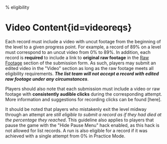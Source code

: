 % eligibility

<div class='panel fade js-scroll-anim' data-anim='fade'>

# Video Content{id=videoreqs}

Each record must include a video with uncut footage from the beginning of the level to a given progress point. For example, a record of 89% on a level must correspond to an uncut video from 0% to 89%. In addition, each record is **required** to include a link to **original raw footage** in the [Raw Footage](/guidelines/rawfootage) section of the submission form. As such, players may submit an edited video in the "Video" section as long as the raw footage meets all eligibility requirements. ***The list team will not accept a record with edited raw footage under any circumstances***. 
  
Players should also note that each submission must include a video or raw footage with **consistently audible clicks** during the corresponding attempt. More information and suggestions for recording clicks can be found [here].

It should be noted that players who mistakenly exit the level midway through an attempt are *still eligible to submit a record as if they had died at the percentage they reached*. This guideline also applies to players that pause the game with the "Hide Pause Menu" hack enabled, as this hack is not allowed for list records. A run is also eligible for a record if it was achieved with a single attempt from 0% in Practice Mode.

</div>
